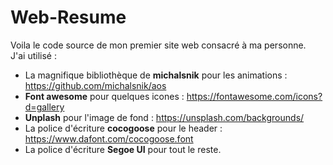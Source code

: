 # Web-Resume

Voila le code source de mon premier site web consacré à ma personne.  
J'ai utilisé :
* La magnifique bibliothèque de **michalsnik** pour les animations : https://github.com/michalsnik/aos
* **Font awesome** pour quelques icones : https://fontawesome.com/icons?d=gallery
* **Unplash** pour l'image de fond : https://unsplash.com/backgrounds/
* La police d'écriture **cocogoose** pour le header : https://www.dafont.com/cocogoose.font
* La police d'écriture **Segoe UI** pour tout le reste.  
  



